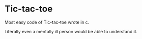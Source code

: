 # Tic-tac-toe
Most easy code of Tic-tac-toe wrote in c.

Literally even a mentally ill person would be able to understand it.
